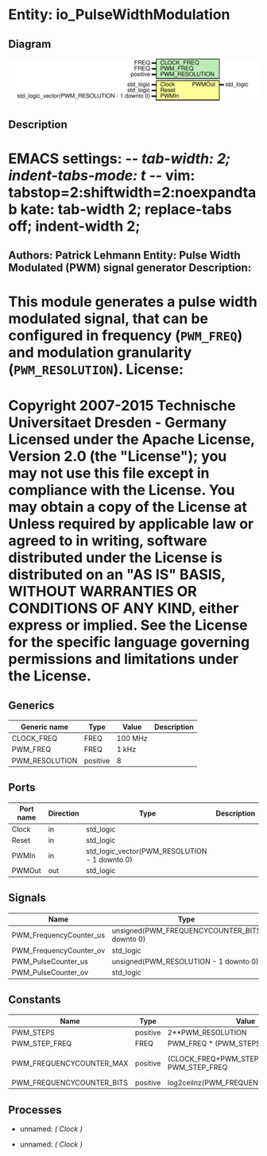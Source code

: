 # Entity: io_PulseWidthModulation
## Diagram
![Diagram](io_PulseWidthModulation.svg "Diagram")
## Description
EMACS settings: -*-  tab-width: 2; indent-tabs-mode: t -*-
vim: tabstop=2:shiftwidth=2:noexpandtab
kate: tab-width 2; replace-tabs off; indent-width 2;
=============================================================================
Authors:				 	Patrick Lehmann
Entity:				 	Pulse Width Modulated (PWM) signal generator
Description:
-------------------------------------
This module generates a pulse width modulated signal, that can be configured
in frequency (``PWM_FREQ``) and modulation granularity (``PWM_RESOLUTION``).
License:
=============================================================================
Copyright 2007-2015 Technische Universitaet Dresden - Germany
Licensed under the Apache License, Version 2.0 (the "License");
you may not use this file except in compliance with the License.
You may obtain a copy of the License at
Unless required by applicable law or agreed to in writing, software
distributed under the License is distributed on an "AS IS" BASIS,
WITHOUT WARRANTIES OR CONDITIONS OF ANY KIND, either express or implied.
See the License for the specific language governing permissions and
limitations under the License.
=============================================================================
## Generics
| Generic name   | Type     | Value   | Description |
| -------------- | -------- | ------- | ----------- |
| CLOCK_FREQ     | FREQ     | 100 MHz |             |
| PWM_FREQ       | FREQ     | 1 kHz   |             |
| PWM_RESOLUTION | positive | 8       |             |
## Ports
| Port name | Direction | Type                                          | Description |
| --------- | --------- | --------------------------------------------- | ----------- |
| Clock     | in        | std_logic                                     |             |
| Reset     | in        | std_logic                                     |             |
| PWMIn     | in        | std_logic_vector(PWM_RESOLUTION - 1 downto 0) |             |
| PWMOut    | out       | std_logic                                     |             |
## Signals
| Name                    | Type                                         | Description |
| ----------------------- | -------------------------------------------- | ----------- |
| PWM_FrequencyCounter_us | unsigned(PWM_FREQUENCYCOUNTER_BITS downto 0) |             |
| PWM_FrequencyCounter_ov | std_logic                                    |             |
| PWM_PulseCounter_us     | unsigned(PWM_RESOLUTION - 1 downto 0)        |             |
| PWM_PulseCounter_ov     | std_logic                                    |             |
## Constants
| Name                      | Type     | Value                                            | Description            |
| ------------------------- | -------- | ------------------------------------------------ | ---------------------- |
| PWM_STEPS                 | positive |  2**PWM_RESOLUTION                               |                        |
| PWM_STEP_FREQ             | FREQ     |  PWM_FREQ * (PWM_STEPS - 1)                      |                        |
| PWM_FREQUENCYCOUNTER_MAX  | positive |  (CLOCK_FREQ+PWM_STEP_FREQ-1 Hz) / PWM_STEP_FREQ | division with round-up |
| PWM_FREQUENCYCOUNTER_BITS | positive |  log2ceilnz(PWM_FREQUENCYCOUNTER_MAX)            |                        |
## Processes
- unnamed: _( Clock )_

- unnamed: _( Clock )_

